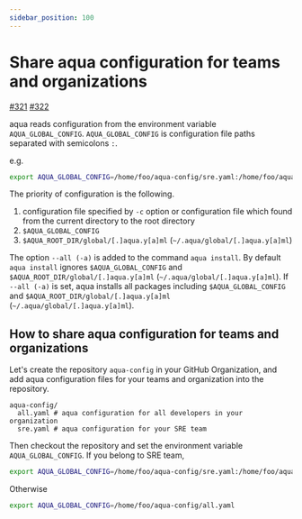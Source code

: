```yaml
---
sidebar_position: 100
---
```


# Share aqua configuration for teams and organizations

[#321](https://github.com/aquaproj/aqua/issues/321) [#322](https://github.com/aquaproj/aqua/pull/322)

aqua reads configuration from the environment variable `AQUA_GLOBAL_CONFIG`.
`AQUA_GLOBAL_CONFIG` is configuration file paths separated with semicolons `:`.

e.g.

```sh
export AQUA_GLOBAL_CONFIG=/home/foo/aqua-config/sre.yaml:/home/foo/aqua-config/all.yaml
```

The priority of configuration is the following.

1. configuration file specified by `-c` option or configuration file which found from the current directory to the root directory
1. `$AQUA_GLOBAL_CONFIG`
1. `$AQUA_ROOT_DIR/global/[.]aqua.y[a]ml` (`~/.aqua/global/[.]aqua.y[a]ml`)

The option `--all (-a)` is added to the command `aqua install`.
By default `aqua install` ignores `$AQUA_GLOBAL_CONFIG` and `$AQUA_ROOT_DIR/global/[.]aqua.y[a]ml` (`~/.aqua/global/[.]aqua.y[a]ml`).
If `--all (-a)` is set, aqua installs all packages including `$AQUA_GLOBAL_CONFIG` and `$AQUA_ROOT_DIR/global/[.]aqua.y[a]ml` (`~/.aqua/global/[.]aqua.y[a]ml`).

## How to share aqua configuration for teams and organizations

Let's create the repository `aqua-config` in your GitHub Organization, and add aqua configuration files for your teams and organization into the repository.

```
aqua-config/
  all.yaml # aqua configuration for all developers in your organization
  sre.yaml # aqua configuration for your SRE team
```

Then checkout the repository and set the environment variable `AQUA_GLOBAL_CONFIG`.
If you belong to SRE team,

```sh
export AQUA_GLOBAL_CONFIG=/home/foo/aqua-config/sre.yaml:/home/foo/aqua-config/all.yaml
```

Otherwise

```sh
export AQUA_GLOBAL_CONFIG=/home/foo/aqua-config/all.yaml
```
